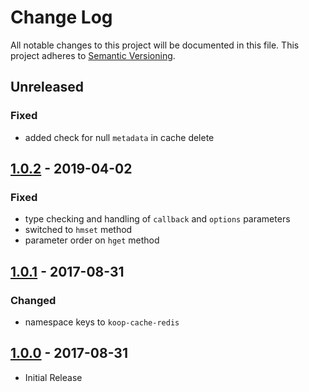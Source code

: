 # Change Log
All notable changes to this project will be documented in this file.
This project adheres to [Semantic Versioning](http://semver.org/).

## Unreleased
### Fixed
* added check for null `metadata` in cache delete

## [1.0.2] - 2019-04-02
### Fixed
* type checking and handling of `callback` and `options` parameters
* switched to `hmset` method
* parameter order on `hget` method

## [1.0.1] - 2017-08-31
### Changed
* namespace keys to `koop-cache-redis`

## [1.0.0] - 2017-08-31
* Initial Release

[1.0.2]: https://github.com/koopjs/koop-cache-redis/compare/v1.0.1..v1.0.2
[1.0.1]: https://github.com/koopjs/koop-cache-redis/compare/v1.0.0..v1.0.1
[1.0.0]: https://github.com/koopjs/koop-cache-redis/releases/tag/v1.0.0
